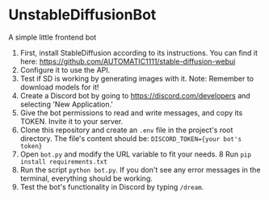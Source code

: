 # UnstableDiffusionBot
A simple little frontend bot

1. First, install StableDiffusion according to its instructions. You can find it here: https://github.com/AUTOMATIC1111/stable-diffusion-webui
2. Configure it to use the API.
3. Test if SD is working by generating images with it. Note: Remember to download models for it!
4. Create a Discord bot by going to https://discord.com/developers and selecting 'New Application.'
5. Give the bot permissions to read and write messages, and copy its TOKEN. Invite it to your server.
6. Clone this repository and create an `.env` file in the project's root directory. The file's content should be:
   `DISCORD_TOKEN={your bot's token}`
7. Open `bot.py` and modify the URL variable to fit your needs.
8  Run `pip install requirements.txt`
9. Run the script `python bot.py`. If you don't see any error messages in the terminal, everything should be working.
10. Test the bot's functionality in Discord by typing `/dream`.
